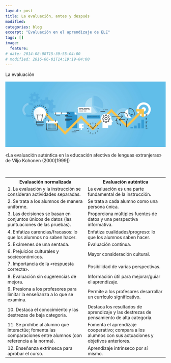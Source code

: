 ```yaml
---
layout: post
title: La evaluación, antes y después
modified:
categories: blog
excerpt: "Evaluación en el aprendizaje de ELE"
tags: []
image:
  feature:
# date: 2014-08-08T15:39:55-04:00
# modified: 2016-06-01T14:19:19-04:00
---
```


La evaluación 

![Evaluación](/images/slider1.png)

«La evaluación auténtica en la educación afectiva de lenguas extranjeras» de Viljo Kohonen (2000[1999]) 

<table width="100%">
  <tbody>
    <tr>
      <th>Evaluación normalizada</th>
      <th>Evaluación auténtica</th>
    </tr>
    <tr>
      <td width="50%">1. La evaluación y la instrucción se consideran actividades separadas.</td>
      <td>La evaluación es una parte fundamental de la instrucción.</td>
      </tr>
    <tr>
      <td>2. Se trata a los alumnos de manera uniforme.</td>
      <td>Se trata a cada alumno como una persona única.</td>
      </tr>
    <tr>
      <td>3. Las decisiones se basan en conjuntos únicos de datos (las puntuaciones de las pruebas).</td>
      <td>Proporciona múltiples fuentes de datos y una perspectiva informativa.</td>
      </tr>
    <tr>
      <td>4. Enfatiza carencias/fracasos: lo que los alumnos no saben hacer.</td>
      <td>Enfatiza cualidades/progreso: lo que los alumnos saben hacer.</td>
      </tr>
    <tr>
      <td>5. Exámenes de una sentada.</td>
      <td>Evaluación continua.</td>
      </tr>
    <tr>
      <td>6. Prejuicios culturales y socieconómicos.</td>
      <td>Mayor consideración cultural.</td>
      </tr>
    <tr>
      <td>7. Importancia de la «respuesta correcta».</td>
      <td>Posibilidad de varias perspectivas.</td>
      </tr>
    <tr>
      <td>8. Evaluación sin sugerencias de mejora.</td>
      <td>Información útil para mejorar/guiar el aprendizaje.</td>
      </tr>
    <tr>
      <td>9. Presiona a los profesores para limitar la enseñanza a lo que se examina.</td>
      <td>Permite a los profesores desarrollar un currículo significativo.</td>
      </tr>
    <tr>
      <td>10. Destaca el conocimiento y las destrezas de baja categoría.</td>
      <td>Destaca los resultados de aprendizaje y las destrezas de pensamiento de alta categoría.</td>
      </tr>
    <tr>
      <td>11. Se prohíbe al alumno que interactúe; fomenta las comparaciones entre alumnos (con referencia a la norma).</td>
      <td>Fomenta el aprendizaje cooperativo; compara a los alumnos con sus actuaciones y objetivos anteriores.</td>
      </tr>
    <tr>
      <td>12. Enseñanza extrínseca para aprobar el curso.</td>
      <td>Aprendizaje intrínseco por sí mismo.</td>
      </tr>
    </tbody>
</table>
